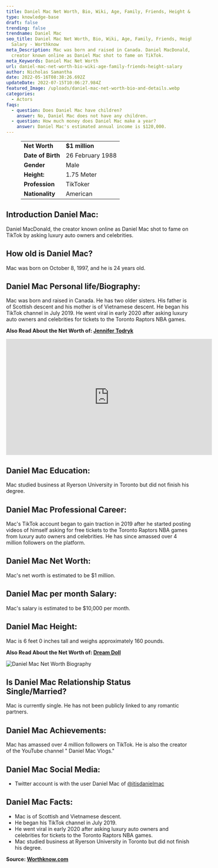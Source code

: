 ```yaml
---
title: Daniel Mac Net Worth, Bio, Wiki, Age, Family, Friends, Height & Salary
type: knowledge-base
draft: false
trending: false
trendname: Daniel Mac
seo_title: Daniel Mac Net Worth, Bio, Wiki, Age, Family, Friends, Height &
  Salary - Worthknow
meta_Description: Mac was born and raised in Canada. Daniel MacDonald, the
  creator known online as Daniel Mac shot to fame on TikTok.
meta_Keywords: Daniel Mac Net Worth
url: daniel-mac-net-worth-bio-wiki-age-family-friends-height-salary
author: Nicholas Samantha
date: 2022-05-16T08:38:26.692Z
updateDate: 2022-07-15T10:06:27.984Z
featured_Image: /uploads/daniel-mac-net-worth-bio-and-details.webp
categories:
  - Actors
faqs:
  - question: Does Daniel Mac have children?
    answer: No, Daniel Mac does not have any children.
  - question: How much money does Daniel Mac make a year?
    answer: Daniel Mac's estimated annual income is $120,000.
---
```

<figure class="wp-block-table is-style-stripes">
  <table>
    <tbody>
      <tr>
        <td>
          <strong>Net Worth</strong>
        </td>
        <td>
          <strong>$1 million</strong>
        </td>
      </tr>
      <tr>
        <td>
          <strong>Date of Birth</strong>
        </td>
        <td>26 February  1988</td>
      </tr>
      <tr>
        <td>
          <strong>Gender</strong>
        </td>
        <td>Male</td>
      </tr>
      <tr>
        <td>
          <strong>Height:</strong>
        </td>
        <td>1.75 Meter</td>
      </tr>
      <tr>
        <td>
          <strong>Profession</strong>
        </td>
        <td>TikToker</td>
      </tr>
      <tr>
        <td>
          <strong>Nationality</strong>
        </td>
        <td>American</td>
      </tr>
    </tbody>
  </table>
</figure>

## **Introduction Daniel Mac:**

Daniel MacDonald, the creator known online as Daniel Mac shot to fame on TikTok by asking luxury auto owners and celebrities.

## **How old is Daniel Mac?**

Mac was born on October 8, 1997, and he is 24 years old.

## **Daniel Mac Personal life/Biography:**

Mac was born and raised in Canada. He has two older sisters. His father is of Scottish descent and his mother is of Vietnamese descent. He began his TikTok channel in July 2019. He went viral in early 2020 after asking luxury auto owners and celebrities for tickets to the Toronto Raptors NBA games.

**Also Read About the Net Worth of: <a href="https://worthknow.com/jennifer-todryk-net-worth-bio-wiki-age-family-friends-height-salary/" target="_blank" rel="noopener">Jennifer Todryk</a>**

<iframe width="560" height="315" src="https://www.youtube.com/embed/42D_yXVlmuU" title="YouTube video player" frameborder="0" allow="accelerometer; autoplay; clipboard-write; encrypted-media; gyroscope; picture-in-picture" allowfullscreen></iframe>

## **Daniel Mac Education:**

Mac studied business at Ryerson University in Toronto but did not finish his degree.

## **Daniel Mac Professional Career:**

Mac's TikTok account began to gain traction in 2019 after he started posting videos of himself asking for free tickets to the Toronto Raptors NBA games from luxury auto owners and celebrities. He has since amassed over 4 million followers on the platform.

## **Daniel Mac Net Worth:**

Mac's net worth is estimated to be $1 million.

## **Daniel Mac per month Salary:**

Mac's salary is estimated to be $10,000 per month.

## **Daniel Mac Height:**

Mac is 6 feet 0 inches tall and weighs approximately 160 pounds.

**Also Read About the Net Worth of: <a href="https://worthknow.com/dream-doll-worth-bio-wiki-age-family-friends-height-salary/" target="_blank" rel="noopener">Dream Doll</a>**

![Daniel Mac Net Worth Biography](/uploads/daniel-mac-net-worth.webp)

## **Is Daniel Mac Relationship Status Single/Married?**

Mac is currently single. He has not been publicly linked to any romantic partners.

## **Daniel Mac Achievements:**

Mac has amassed over 4 million followers on TikTok. He is also the creator of the YouTube channel " Daniel Mac Vlogs."

## **Daniel Mac Social Media:**

* Twitter account is with the user Daniel Mac of <a href="https://twitter.com/itisdanielmac" target="_blank" rel="nofollow" rel="noopener">@itisdanielmac</a>

## **Daniel Mac Facts:**

* Mac is of Scottish and Vietnamese descent.
* He began his TikTok channel in July 2019.
* He went viral in early 2020 after asking luxury auto owners and celebrities for tickets to the Toronto Raptors NBA games.
* Mac studied business at Ryerson University in Toronto but did not finish his degree.

**Source: <a href="https://worthknow.com/" target="_blank" rel="noopener">Worthknow.com</a>**